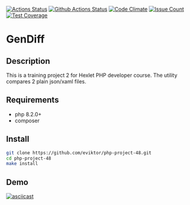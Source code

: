 [![Actions Status](https://github.com/eviktor/php-project-48/actions/workflows/hexlet-check.yml/badge.svg)](https://github.com/eviktor/php-project-48/actions)
[![Github Actions Status](https://github.com/eviktor/php-project-48/workflows/check/badge.svg)](https://github.com/eviktor/php-project-48/actions)
[![Code Climate](https://codeclimate.com/github/eviktor/php-project-48/badges/gpa.svg)](https://codeclimate.com/github/eviktor/php-project-48)
[![Issue Count](https://codeclimate.com/github/eviktor/php-project-48/badges/issue_count.svg)](https://codeclimate.com/github/eviktor/php-project-48/issues)
[![Test Coverage](https://codeclimate.com/github/eviktor/php-project-48/badges/coverage.svg)](https://codeclimate.com/github/eviktor/php-project-48/coverage)

# GenDiff

## Description

This is a training project 2 for Hexlet PHP developer course.
The utility compares 2 plain json/xaml files.

## Requirements

* php 8.2.0+
* composer

## Install

```sh
git clone https://github.com/eviktor/php-project-48.git
cd php-project-48
make install
```

## Demo

[![asciicast](https://asciinema.org/a/lVxSJanmRgMjaExbU9CGUVZ38.svg)](https://asciinema.org/a/lVxSJanmRgMjaExbU9CGUVZ38)

